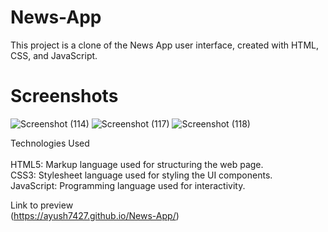 # News-App


This project is a clone of the News App user interface, created with HTML, CSS, and JavaScript.

# Screenshots
![Screenshot (114)](https://github.com/Ayush7427/News-App/assets/124423779/1bc95348-3e01-479c-b54f-4a4536cd8ecf)
![Screenshot (117)](https://github.com/Ayush7427/News-App/assets/124423779/eef0cf7f-0410-4ed7-88b2-28647c713a87)
![Screenshot (118)](https://github.com/Ayush7427/News-App/assets/124423779/9d0d3703-b8e9-467c-a2a1-bf27b7548df7)



Technologies Used <br> <br>
HTML5: Markup language used for structuring the web page.<br>
CSS3: Stylesheet language used for styling the UI components.<br>
JavaScript: Programming language used for interactivity.

Link to preview <br>
(https://ayush7427.github.io/News-App/)
